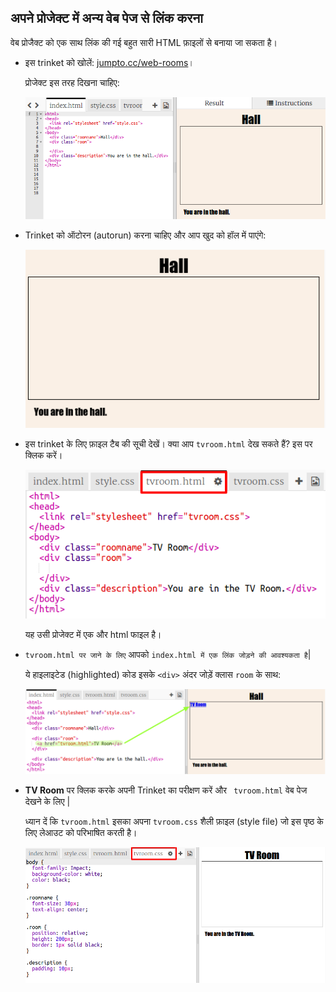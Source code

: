 ## अपने प्रोजेक्ट में अन्य वेब पेज से लिंक करना

वेब प्रोजैक्ट को एक साथ लिंक की गई बहुत सारी HTML फ़ाइलों से बनाया जा सकता है।

+ इस trinket को खोलें: <a href="https://trinket.io/html/f1486ddb24" target="_blank">jumpto.cc/web-rooms</a>।
    
    प्रोजेक्ट इस तरह दिखना चाहिए:
    
    ![screenshot](images/rooms-starter.png)

+ Trinket को ऑटोरन (autorun) करना चाहिए और आप खुद को हॉल में पाएंगे:
    
    ![screenshot](images/rooms-hall-start.png)

+ इस trinket के लिए फ़ाइल टैब की सूची देखें। क्या आप `tvroom.html` देख सकते हैं? इस पर क्लिक करें।
    
    ![screenshot](images/rooms-tvroom-html.png)
    
    यह उसी प्रोजेक्ट में एक और html फाइल है।

+ ` tvroom.html पर जाने के लिए ` आपको ` index.html में एक लिंक जोड़ने की आवश्यकता है `|
    
    ये हाइलाइटेड (highlighted) कोड इसके `<div>` अंदर जोड़ें क्लास `room` के साथ:
    
    ![screenshot](images/rooms-link-tvroom.png)

+ **TV Room** पर क्लिक करके अपनी Trinket का परीक्षण करें और ` tvroom.html` वेब पेज देखने के लिए |
    
    ध्यान दें कि `tvroom.html` इसका अपना `tvroom.css` शैली फ़ाइल (style file) जो इस पृष्ठ के लिए लेआउट को परिभाषित करती है।
    
    ![screenshot](images/rooms-tvroom-unstyled.png)